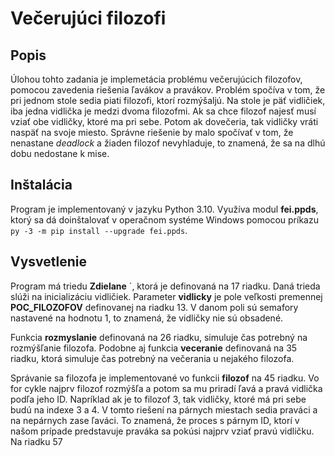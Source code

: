 # Večerujúci filozofi

## Popis

Úlohou tohto zadania je implemetácia problému večerujúcich filozofov, pomocou zavedenia riešenia ľavákov a pravákov. 
Problém spočíva v tom, že pri jednom stole sedia piati filozofi, ktorí rozmýšaljú. Na stole je päť vidličiek, iba jedna
vidlička je medzi dvoma filozofmi. Ak sa chce filozof najesť musí vziať obe vidličky, ktoré ma pri sebe. Potom ak dovečeria,
tak vidličky vráti naspäť na svoje miesto. Správne riešenie by malo spočívať v tom, že nenastane *deadlock* a žiaden filozof 
nevyhladuje, to znamená, že sa na dlhú dobu nedostane k mise.

## Inštalácia

Program je implementovaný v jazyku Python 3.10. Využíva modul **fei.ppds**, ktorý sa dá doinštalovať
v operačnom systéme Windows pomocou príkazu ```py -3 -m pip install --upgrade fei.ppds```.

## Vysvetlenie

Program má triedu **Zdielane** ´, ktorá je definovaná na 17 riadku. Daná trieda slúži na inicializáciu vidličiek. Parameter 
**vidlicky** je pole veľkosti premennej **POC_FILOZOFOV** definovanej na riadku 13. V danom poli sú semafory nastavené na 
hodnotu 1, to znamená, že vidličky nie sú obsadené. 

Funkcia **rozmyslanie** definovaná na 26 riadku, simuluje čas potrebný na rozmýšľanie filozofa. Podobne aj funkcia
**veceranie** definovaná na 35 riadku, ktorá simuluje čas potrebný na večerania u nejakého filozofa.

Správanie sa filozofa je implementované vo funkcii **filozof** na 45 riadku. Vo for cykle najprv filozof rozmýšľa a potom 
sa mu priradí ľavá a pravá vidlička podľa jeho ID. Napríklad ak je to filozof 3, tak vidličky, ktoré má pri sebe budú 
na indexe 3 a 4. V tomto riešení na párnych miestach sedia praváci a na nepárnych zase ľaváci. To znamená, že proces s 
párnym ID, ktorí v našom prípade predstavuje praváka sa pokúsi najprv vziať pravú vidličku. Na riadku 57 